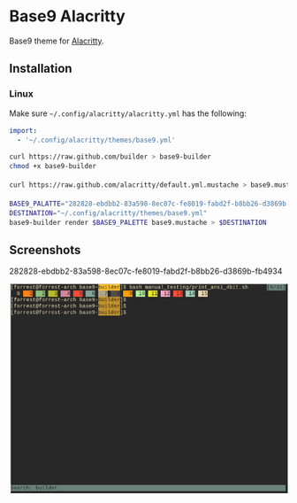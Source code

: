 # Base9 Alacritty
Base9 theme for [Alacritty](https://github.com/alacritty/alacritty).

## Installation

### Linux
Make sure `~/.config/alacritty/alacritty.yml` has the following:
```yaml
import:
  - '~/.config/alacritty/themes/base9.yml'
```


```bash
curl https://raw.github.com/builder > base9-builder
chmod +x base9-builder

curl https://raw.github.com/alacritty/default.yml.mustache > base9.mustache

BASE9_PALATTE="282828-ebdbb2-83a598-8ec07c-fe8019-fabd2f-b8bb26-d3869b-fb4934"
DESTINATION="~/.config/alacritty/themes/base9.yml"
base9-builder render $BASE9_PALETTE base9.mustache > $DESTINATION
```

## Screenshots
282828-ebdbb2-83a598-8ec07c-fe8019-fabd2f-b8bb26-d3869b-fb4934

![282828-ebdbb2-83a598-8ec07c-fe8019-fabd2f-b8bb26-d3869b-fb4934](./screenshots/Screenshot_282828-ebdbb2-83a598-8ec07c-fe8019-fabd2f-b8bb26-d3869b-fb4934.png)


